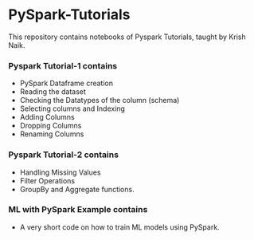 # PySpark-Tutorials
This repository contains notebooks of Pyspark Tutorials, taught by Krish Naik.

### Pyspark Tutorial-1 contains
* PySpark Dataframe creation
* Reading the dataset
* Checking the Datatypes of the column (schema)
* Selecting columns and Indexing
* Adding Columns
* Dropping Columns
* Renaming Columns

### Pyspark Tutorial-2 contains
* Handling Missing Values
* Filter Operations
* GroupBy and Aggregate functions.

### ML with PySpark Example contains
* A very short code on how to train ML models using PySpark.
